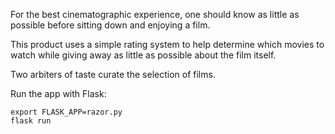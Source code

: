 For the best cinematographic experience, one should know as little as possible before sitting down and enjoying a film.  

This product uses a simple rating system to help determine which movies to watch while giving away as little as possible about the film itself.

Two arbiters of taste curate the selection of films.

Run the app with Flask:
```
export FLASK_APP=razor.py
flask run
```
